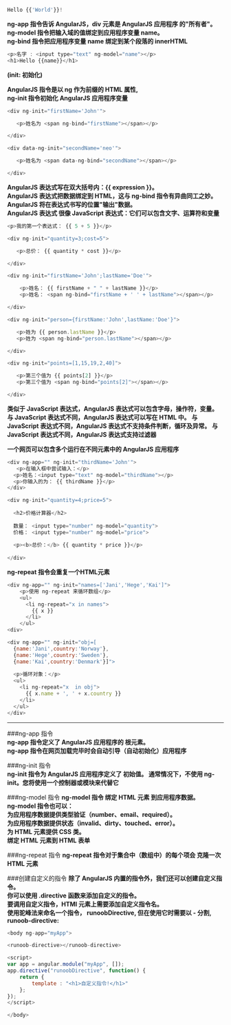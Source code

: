 ```javascript 
Hello {{'World'}}!
```
  
 **ng-app 指令告诉 AngularJS，div 元素是 AngularJS 应用程序 的"所有者"。   
  ng-model 指令把输入域的值绑定到应用程序变量 name。  
  ng-bind 指令把应用程序变量 name 绑定到某个段落的 innerHTML**
  
  ```javascript
  <p>名字 : <input type="text" ng-model="name"></p>   
  <h1>Hello {{name}}</h1>
  ```
  
  **(init:  初始化)**
  
  **AngularJS 指令是以 ng 作为前缀的 HTML 属性,  
  ng-init 指令初始化 AngularJS 应用程序变量**
  
  ```javascript
  <div ng-init="firstName='John'">

     <p>姓名为 <span ng-bind="firstName"></span></p>

  </div>
  
  <div data-ng-init="secondName='neo'">

     <p>姓名为 <span data-ng-bind="secondName"></span></p>

  </div>
  ```
  
 **AngularJS 表达式写在双大括号内：{{ expression }}。  
  AngularJS 表达式把数据绑定到 HTML，这与 ng-bind 指令有异曲同工之妙。   
  AngularJS 将在表达式书写的位置"输出"数据。  
  AngularJS 表达式 很像 JavaScript 表达式：它们可以包含文字、运算符和变量**
  
  ```javascript
  <p>我的第一个表达式： {{ 5 + 5 }}</p>
  
  <div ng-init="quantity=3;cost=5">

     <p>总价： {{ quantity * cost }}</p>

  </div>
  
  <div ng-init="firstName='John';lastName='Doe'">

      <p>姓名： {{ firstName + " " + lastName }}</p>
      <p>姓名： <span ng-bind="firstName + ' ' + lastName"></span></p>

  </div>
  
  <div ng-init="person={firstName:'John',lastName:'Doe'}">

     <p>姓为 {{ person.lastName }}</p>
     <p>姓为 <span ng-bind="person.lastName"></span></p>

  </div>
  
  <div ng-init="points=[1,15,19,2,40]">

     <p>第三个值为 {{ points[2] }}</p>
     <p>第三个值为 <span ng-bind="points[2]"></span></p>

  </div>
  ```

  **类似于 JavaScript 表达式，AngularJS 表达式可以包含字母，操作符，变量。
  与 JavaScript 表达式不同，AngularJS 表达式可以写在 HTML 中。
  与 JavaScript 表达式不同，AngularJS 表达式不支持条件判断，循环及异常。
  与 JavaScript 表达式不同，AngularJS 表达式支持过滤器**
  
  **一个网页可以包含多个运行在不同元素中的 AngularJS 应用程序**
  ```javascript
  <div ng-app="" ng-init="thirdName='John'">
     <p>在输入框中尝试输入：</p>
 	<p>姓名：<input type="text" ng-model="thirdName"></p>
 	<p>你输入的为： {{ thirdName }}</p>
  </div>

  <div ng-init="quantity=4;price=5">
    
    <h2>价格计算器</h2>
    
    数量： <input type="number" ng-model="quantity">
    价格： <input type="number" ng-model="price">
    
    <p><b>总价：</b> {{ quantity * price }}</p>
    
  </div>
  ```
  
  **ng-repeat 指令会重复一个HTML元素**
  ```javascript
  <div ng-app="" ng-init="names=['Jani','Hege','Kai']">
      <p>使用 ng-repeat 来循环数组</p>
      <ul>
        <li ng-repeat="x in names">
          {{ x }}
        </li>
      </ul>
  <div>
  
  <div ng-app="" ng-init="obj=[
    {name:'Jani',country:'Norway'},
    {name:'Hege',country:'Sweden'},
    {name:'Kai',country:'Denmark'}]">
    
    <p>循环对象：</p>
    <ul>
      <li ng-repeat="x	in obj">
        {{ x.name + ', ' + x.country }}
      </li>
    </ul>
  </div>
  ```
  ***
  ###ng-app 指令  
**ng-app 指令定义了 AngularJS 应用程序的 根元素。  
  ng-app 指令在网页加载完毕时会自动引导（自动初始化）应用程序**
  
  ###ng-init 指令   
**ng-init 指令为 AngularJS 应用程序定义了 初始值。
通常情况下，不使用 ng-init。您将使用一个控制器或模块来代替它**

###ng-model 指令
**ng-model 指令 绑定 HTML 元素 到应用程序数据。  
   ng-model 指令也可以：  
为应用程序数据提供类型验证（number、email、required）。  
为应用程序数据提供状态（invalid、dirty、touched、error）。  
为 HTML 元素提供 CSS 类。  
绑定 HTML 元素到 HTML 表单**

###ng-repeat 指令
**ng-repeat 指令对于集合中（数组中）的每个项会 克隆一次 HTML 元素**

###创建自定义的指令
**除了 AngularJS 内置的指令外，我们还可以创建自定义指令。  
你可以使用 .directive 函数来添加自定义的指令。  
要调用自定义指令，HTMl 元素上需要添加自定义指令名。  
使用驼峰法来命名一个指令， runoobDirective, 但在使用它时需要以 - 分割, runoob-directive:**

```javascript
<body ng-app="myApp">

<runoob-directive></runoob-directive>

<script>
var app = angular.module("myApp", []);
app.directive("runoobDirective", function() {
    return {
        template : "<h1>自定义指令!</h1>"
    };
});
</script>

</body>
```




  
  
  
  
  
  
  
  
  
  
  
  
  
  
  
  
  
  
  
  
  
  
  
  
  
  
  
  
  
  
  
  
  
  
  
  
  
  
  
  
  
  
